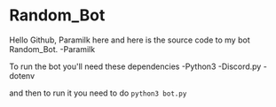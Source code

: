 # Random_Bot
Hello Github, Paramilk here and here is the source code to my bot Random_Bot.
-Paramilk

To run the bot you'll need these dependencies
-Python3
-Discord.py
-dotenv

and then to run it you need to do
```python3 bot.py```
